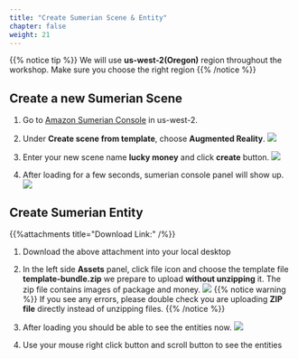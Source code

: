 ```yaml
---
title: "Create Sumerian Scene & Entity"
chapter: false
weight: 21
---
```



{{% notice tip %}}
We will use **us-west-2(Oregon)** region throughout the workshop. Make sure you choose the right region 
{{% /notice %}}


## Create a new Sumerian Scene

1. Go to [Amazon Sumerian Console](https://us-west-2.console.aws.amazon.com/sumerian/home/start) in us-west-2.

1. Under **Create scene from template**, choose **Augmented Reality**.
   ![](/image/WechatIMG4_1.png)
    
1. Enter your new scene name **lucky money** and click **create** button.
   ![](/image/WechatIMG6_1.png)
    
1. After loading for a few seconds, sumerian console panel will show up.
   ![](/image/WechatIMG7_1.png)
   

## Create Sumerian Entity

{{%attachments title="Download Link:" /%}}

1. Download the above attachment into your local desktop 

1. In the left side **Assets** panel, click file icon and choose the template file **template-bundle.zip** we prepare to upload **without unzipping** it. The zip file contains images of package and money.
![](/image/WechatIMG5.png) 
{{% notice warning %}}
If you see any errors, please double check you are uploading **ZIP file** directly instead of unzipping files.
{{% /notice %}}

1. After loading you should be able to see the entities now.
   ![](/images/addSumerian/create-scene.png)

1. Use your mouse right click button and scroll button to see the entities

